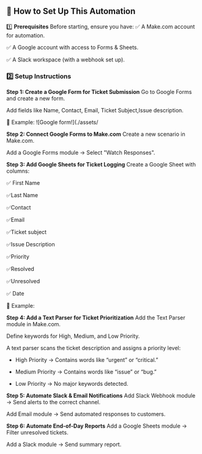 ## 🚀 How to Set Up This Automation

1️⃣ **Prerequisites**
Before starting, ensure you have:
✅ A Make.com account for automation.

✅ A Google account with access to Forms & Sheets.

✅ A Slack workspace (with a webhook set up).

 ### 2️⃣ Setup Instructions
 
 **Step 1: Create a Google Form for Ticket Submission**
Go to Google Forms and create a new form.

Add fields like Name, Contact, Email, Ticket Subject,Issue description.

📌 Example:
![Google form!](./assets/

**Step 2: Connect Google Forms to Make.com**
Create a new scenario in Make.com.

Add a Google Forms module → Select "Watch Responses".

**Step 3: Add Google Sheets for Ticket Logging**
Create a Google Sheet with columns:

✅ First Name

✅Last Name

✅Contact

✅Email

✅Ticket subject

✅Issue Description

✅Priority

✅Resolved

✅Unresolved

✅ Date

📌 Example:

**Step 4: Add a Text Parser for Ticket Prioritization**
Add the Text Parser module in Make.com.

Define keywords for High, Medium, and Low Priority.

A text parser scans the ticket description and assigns a priority level:

- High Priority → Contains words like “urgent” or “critical.”

- Medium Priority → Contains words like “issue” or “bug.”

- Low Priority → No major keywords detected.

**Step 5: Automate Slack & Email Notifications**
Add Slack Webhook module → Send alerts to the correct channel.

Add Email module → Send automated responses to customers.

**Step 6: Automate End-of-Day Reports**
Add a Google Sheets module → Filter unresolved tickets.

Add a Slack module → Send summary report.
